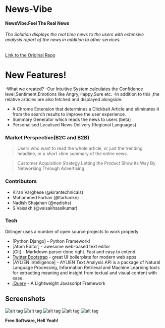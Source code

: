 # News-Vibe




#### NewsVibe:Feel The Real News

  ###### The Solution displays the real time news to the users with extensive analysis report of the news in addition to other services.

[Link to the Original Repo](https://github.com/kirantechnicals/projectfosshack)
 
# New Features!

-What we created?
-Our Intuitive System calculates the Confidence level,Sentiment,Emotions like Angry,Happy,Sure etc.
-In addition to this ,the relative articles are also fetched and displayed alongside.
- A Chrome Extension that determines a Clickbait Article and eliminates it from the search results to improve the user experience.
- Summary Generator which reads the news to users (beta)
- Personalised Localised News Delivery (Regional Languages)



### Market Perspective(B2C and B2B)
>Users who want to read the whole article, or just the trending headline, or a short >line summary of the entire news.

>Customer Acquisition Strategy
>Letting the Product Show its Way
>By Networking
>Through Advertising

### Contributors 
* Kiran Varghese (@kirantechnicals)
* Mohammed Farhan (@farhankn)
* Nadish Shajahan (@nadishs)
* S Vaisakh (@vaisakhsasikumar)

### Tech

Dillinger uses a number of open source projects to work properly:

* [Python Django] - Python Framework!
* [Atom Editor] - awesome web-based text editor
* [Git] - Markdown parser done right. Fast and easy to extend.
* [Twitter Bootstrap] - great UI boilerplate for modern web apps
* [AYLIEN Intelligence] - AYLIEN Text Analysis API is a package of Natural Language Processing, Information Retrieval and Machine Learning tools for extracting meaning and insight from textual and visual content with ease.
* [jQuery] - A Lightweight Javascript Framework

## Screenshots
![alt tag](https://raw.githubusercontent.com/fosshack/News-Vibe/master/1.png)
![alt tag](https://raw.githubusercontent.com/fosshack/News-Vibe/master/2.png)
![alt tag](https://raw.githubusercontent.com/fosshack/News-Vibe/master/3.png)
![alt tag](https://raw.githubusercontent.com/fosshack/News-Vibe/master/4.png)
![alt tag](https://raw.githubusercontent.com/fosshack/News-Vibe/master/5.png)



**Free Software, Hell Yeah!**

[//]: # (These are reference links used in the body of this note and get stripped out when the markdown processor does its job. There is no need to format nicely because it shouldn't be seen. Thanks SO - http://stackoverflow.com/questions/4823468/store-comments-in-markdown-syntax)


   [git-repo-url]: <https://github.com/joemccann/dillinger.git>
   [john gruber]: <http://daringfireball.net>
   [df1]: <http://daringfireball.net/projects/markdown/>
   [markdown-it]: <https://github.com/markdown-it/markdown-it>
   [Ace Editor]: <http://ace.ajax.org>
   [node.js]: <http://nodejs.org>
   [Twitter Bootstrap]: <http://twitter.github.com/bootstrap/>
   [jQuery]: <http://jquery.com>
   [@tjholowaychuk]: <http://twitter.com/tjholowaychuk>
   [express]: <http://expressjs.com>
   [AngularJS]: <http://angularjs.org>
   [Gulp]: <http://gulpjs.com>

